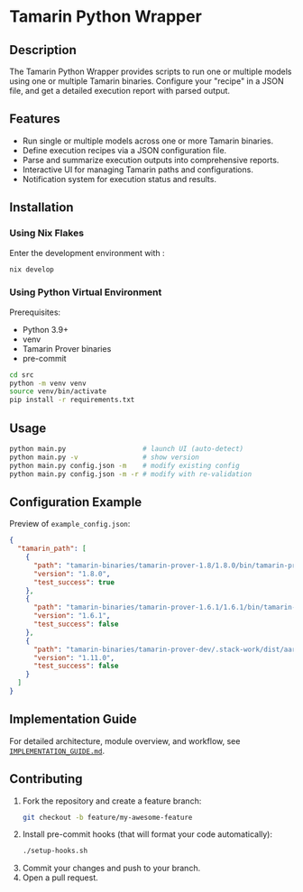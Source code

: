# Tamarin Python Wrapper

## Description

The Tamarin Python Wrapper provides scripts to run one or multiple models using one or multiple Tamarin binaries. Configure your "recipe" in a JSON file, and get a detailed execution report with parsed output.

## Features

- Run single or multiple models across one or more Tamarin binaries.
- Define execution recipes via a JSON configuration file.
- Parse and summarize execution outputs into comprehensive reports.
- Interactive UI for managing Tamarin paths and configurations.
- Notification system for execution status and results.

## Installation

### Using Nix Flakes

Enter the development environment with :

```sh
nix develop
```

### Using Python Virtual Environment

Prerequisites:

- Python 3.9+
- venv
- Tamarin Prover binaries
- pre-commit

```sh
cd src
python -m venv venv
source venv/bin/activate
pip install -r requirements.txt
```

## Usage

```sh
python main.py                   # launch UI (auto-detect)
python main.py -v                # show version
python main.py config.json -m    # modify existing config
python main.py config.json -m -r # modify with re-validation
```

## Configuration Example

Preview of `example_config.json`:

```json
{
  "tamarin_path": [
    {
      "path": "tamarin-binaries/tamarin-prover-1.8/1.8.0/bin/tamarin-prover",
      "version": "1.8.0",
      "test_success": true
    },
    {
      "path": "tamarin-binaries/tamarin-prover-1.6.1/1.6.1/bin/tamarin-prover",
      "version": "1.6.1",
      "test_success": false
    },
    {
      "path": "tamarin-binaries/tamarin-prover-dev/.stack-work/dist/aarch64-osx/ghc-9.6.6/build/tamarin-prover/tamarin-prover",
      "version": "1.11.0",
      "test_success": false
    }
  ]
}
```

## Implementation Guide

For detailed architecture, module overview, and workflow, see [`IMPLEMENTATION_GUIDE.md`](IMPLEMENTATION_GUIDE.md).

## Contributing

1. Fork the repository and create a feature branch:
   ```sh
   git checkout -b feature/my-awesome-feature
   ```
2. Install pre-commit hooks (that will format your code automatically):
   ```sh
   ./setup-hooks.sh
   ```
3. Commit your changes and push to your branch.
4. Open a pull request.

